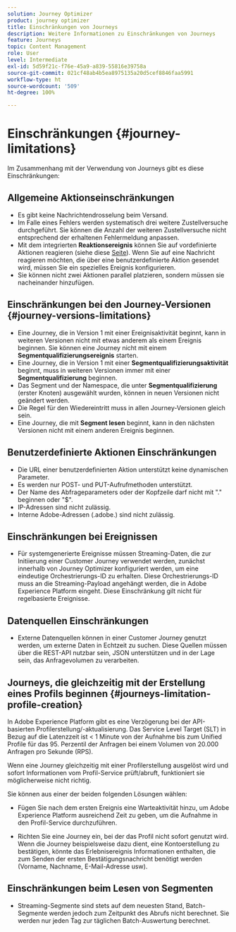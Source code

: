 ```yaml
---
solution: Journey Optimizer
product: journey optimizer
title: Einschränkungen von Journeys
description: Weitere Informationen zu Einschränkungen von Journeys
feature: Journeys
topic: Content Management
role: User
level: Intermediate
exl-id: 5d59f21c-f76e-45a9-a839-55816e39758a
source-git-commit: 021cf48ab4b5ea8975135a20d5cef8846faa5991
workflow-type: ht
source-wordcount: '509'
ht-degree: 100%

---
```


# Einschränkungen {#journey-limitations}

Im Zusammenhang mit der Verwendung von Journeys gibt es diese Einschränkungen:

## Allgemeine Aktionseinschränkungen

* Es gibt keine Nachrichtendrosselung beim Versand. 
* Im Falle eines Fehlers werden systematisch drei weitere Zustellversuche durchgeführt. Sie können die Anzahl der weiteren Zustellversuche nicht entsprechend der erhaltenen Fehlermeldung anpassen. 
* Mit dem integrierten **Reaktionsereignis** können Sie auf vordefinierte Aktionen reagieren (siehe diese [Seite](../building-journeys/reaction-events.md)). Wenn Sie auf eine Nachricht reagieren möchten, die über eine benutzerdefinierte Aktion gesendet wird, müssen Sie ein spezielles Ereignis konfigurieren.
* Sie können nicht zwei Aktionen parallel platzieren, sondern müssen sie nacheinander hinzufügen.

## Einschränkungen bei den Journey-Versionen {#journey-versions-limitations}

* Eine Journey, die in Version 1 mit einer Ereignisaktivität beginnt, kann in weiteren Versionen nicht mit etwas anderem als einem Ereignis beginnen. Sie können eine Journey nicht mit einem **Segmentqualifizierungsereignis** starten.
* Eine Journey, die in Version 1 mit einer **Segmentqualifizierungsaktivität** beginnt, muss in weiteren Versionen immer mit einer **Segmentqualifizierung** beginnen.
* Das Segment und der Namespace, die unter **Segmentqualifizierung** (erster Knoten) ausgewählt wurden, können in neuen Versionen nicht geändert werden.
* Die Regel für den Wiedereintritt muss in allen Journey-Versionen gleich sein.
* Eine Journey, die mit **Segment lesen** beginnt, kann in den nächsten Versionen nicht mit einem anderen Ereignis beginnen.

## Benutzerdefinierte Aktionen  Einschränkungen

* Die URL einer benutzerdefinierten Aktion unterstützt keine dynamischen Parameter. 
* Es werden nur POST- und PUT-Aufrufmethoden unterstützt. 
* Der Name des Abfrageparameters oder der Kopfzeile darf nicht mit &quot;.&quot; beginnen oder &quot;$&quot;. 
* IP-Adressen sind nicht zulässig. 
* Interne Adobe-Adressen (.adobe.) sind nicht zulässig.
 

## Einschränkungen bei Ereignissen

* Für systemgenerierte Ereignisse müssen Streaming-Daten, die zur Initiierung einer Customer Journey verwendet werden, zunächst innerhalb von Journey Optimizer konfiguriert werden, um eine eindeutige Orchestrierungs-ID zu erhalten. Diese Orchestrierungs-ID muss an die Streaming-Payload angehängt werden, die in Adobe Experience Platform eingeht. Diese Einschränkung gilt nicht für regelbasierte Ereignisse.
 

## Datenquellen  Einschränkungen

* Externe Datenquellen können in einer Customer Journey genutzt werden, um externe Daten in Echtzeit zu suchen. Diese Quellen müssen über die REST-API nutzbar sein, JSON unterstützen und in der Lage sein, das Anfragevolumen zu verarbeiten.

## Journeys, die gleichzeitig mit der Erstellung eines Profils beginnen {#journeys-limitation-profile-creation}

In Adobe Experience Platform gibt es eine Verzögerung bei der API-basierten Profilerstellung/-aktualisierung. Das Service Level Target (SLT) in Bezug auf die Latenzzeit ist &lt; 1 Minute von der Aufnahme bis zum Unified Profile für das 95. Perzentil der Anfragen bei einem Volumen von 20.000 Anfragen pro Sekunde (RPS).

Wenn eine Journey gleichzeitig mit einer Profilerstellung ausgelöst wird und sofort Informationen vom Profil-Service prüft/abruft, funktioniert sie möglicherweise nicht richtig.

Sie können aus einer der beiden folgenden Lösungen wählen:

* Fügen Sie nach dem ersten Ereignis eine Warteaktivität hinzu, um Adobe Experience Platform ausreichend Zeit zu geben, um die Aufnahme in den Profil-Service durchzuführen.

* Richten Sie eine Journey ein, bei der das Profil nicht sofort genutzt wird. Wenn die Journey beispielsweise dazu dient, eine Kontoerstellung zu bestätigen, könnte das Erlebnisereignis Informationen enthalten, die zum Senden der ersten Bestätigungsnachricht benötigt werden (Vorname, Nachname, E-Mail-Adresse usw).

## Einschränkungen beim Lesen von Segmenten

* Streaming-Segmente sind stets auf dem neuesten Stand, Batch-Segmente werden jedoch zum Zeitpunkt des Abrufs nicht berechnet. Sie werden nur jeden Tag zur täglichen Batch-Auswertung berechnet.
